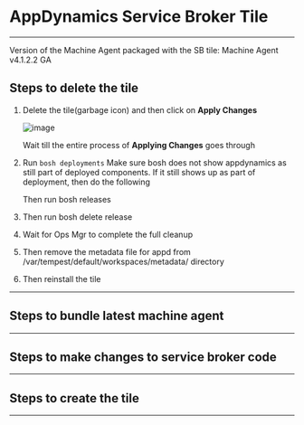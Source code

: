 AppDynamics Service Broker Tile 
===================

----------
Version of the Machine Agent packaged with the SB tile: Machine Agent v4.1.2.2 GA

Steps to delete the tile
-------------

 1. Delete the tile(garbage icon) and then click on **Apply Changes**
      
     ![image](https://github.com/Appdynamics/ServiceBroker-PCF/blob/master/images/PCF1.png)
      
      Wait till the entire process of **Applying Changes** goes through
 3. Run `bosh deployments`
    Make sure bosh does not show appdynamics as still part of deployed
    components. 
     If it still shows up as part of deployment, then do the following
     
    Then run bosh releases
 5. Then run bosh delete release <appD-release-name>
 6. Wait for Ops Mgr to complete the full cleanup
 7. Then remove the metadata file for appd from
    /var/tempest/default/workspaces/metadata/ directory
 8. Then reinstall the tile


----------


 Steps to bundle latest machine agent
-------------------


----------


Steps to make changes to service broker code
-------------




----------


Steps to create the tile
--------------------




----------
